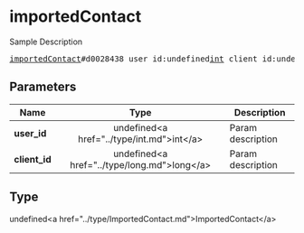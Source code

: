 # importedContact

Sample Description

<pre>
<a href="../constructor/importedContact.md">importedContact</a>#d0028438 user_id:undefined<a href="../type/int.md">int</a> client_id:undefined<a href="../type/long.md">long</a> = undefined<a href="../type/ImportedContact.md">ImportedContact</a>;
</pre>

## Parameters

| Name | Type | Description |
|------|:----:|-------------|
| **user_id** | undefined&lt;a href=&#34;../type/int.md&#34;&gt;int&lt;/a&gt; | Param description |
| **client_id** | undefined&lt;a href=&#34;../type/long.md&#34;&gt;long&lt;/a&gt; | Param description |

## Type

undefined&lt;a href=&#34;../type/ImportedContact.md&#34;&gt;ImportedContact&lt;/a&gt;
